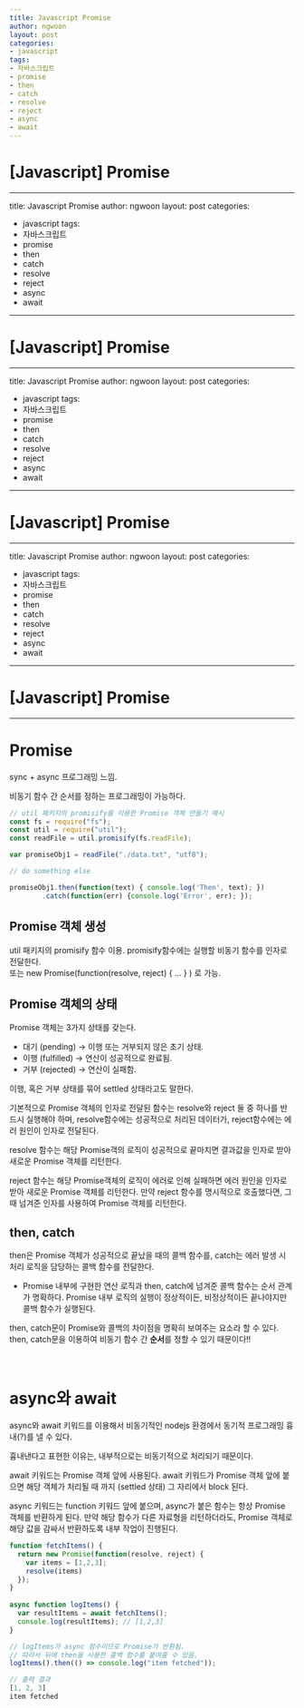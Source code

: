 ```yaml
---
title: Javascript Promise
author: ngwoon
layout: post
categories:
- javascript
tags:
- 자바스크립트
- promise
- then
- catch
- resolve
- reject
- async
- await
---
```


# [Javascript] Promise
- - ----
title: Javascript Promise
author: ngwoon
layout: post
categories:
- javascript
tags:
- 자바스크립트
- promise
- then
- catch
- resolve
- reject
- async
- await
---

# [Javascript] Promise
- - ----
title: Javascript Promise
author: ngwoon
layout: post
categories:
- javascript
tags:
- 자바스크립트
- promise
- then
- catch
- resolve
- reject
- async
- await
---

# [Javascript] Promise
- - ----
title: Javascript Promise
author: ngwoon
layout: post
categories:
- javascript
tags:
- 자바스크립트
- promise
- then
- catch
- resolve
- reject
- async
- await
---

# [Javascript] Promise
- - -

# Promise

sync + async 프로그래밍 느낌.

비동기 함수 간 순서를 정하는 프로그래밍이 가능하다.

```jsx
// util 패키지의 promisify를 이용한 Promise 객체 만들기 예시
const fs = require("fs");
const util = require("util");
const readFile = util.promisify(fs.readFile);

var promiseObj1 = readFile("./data.txt", "utf8");

// do something else

promiseObj1.then(function(text) { console.log('Then', text); })
		.catch(function(err) {console.log('Error', err); });
```

## Promise 객체 생성

util 패키지의 promisify 함수 이용. promisify함수에는 실행할 비동기 함수를 인자로 전달한다.<br/>
또는 new Promise(function(resolve, reject) { ... } ) 로 가능.<br/>

## Promise 객체의 상태

Promise 객체는 3가지 상태를 갖는다.

- 대기 (pending) → 이행 또는 거부되지 않은 초기 상태.
- 이행 (fulfilled) → 연산이 성공적으로 완료됨.
- 거부 (rejected) → 연산이 실패함.

이행, 혹은 거부 상태를 묶어 settled 상태라고도 말한다.

기본적으로 Promise 객체의 인자로 전달된 함수는 resolve와 reject 둘 중 하나를 반드시 실행해야 하며, resolve함수에는 성공적으로 처리된 데이터가, reject함수에는 에러 원인이 인자로 전달된다. 

resolve 함수는 해당 Promise객의 로직이 성공적으로 끝마치면 결과값을 인자로 받아 새로운 Promise 객체를 리턴한다.

reject 함수는 해당 Promise객체의 로직이 에러로 인해 실패하면 에러 원인을 인자로 받아 새로운 Promise 객체를 리턴한다. 만약 reject 함수를 명시적으로 호출했다면, 그 때 넘겨준 인자를 사용하여 Promise 객체를 리턴한다.

## then, catch

then은 Promise 객체가 성공적으로 끝났을 때의 콜백 함수를, catch는 에러 발생 시 처리 로직을 담당하는 콜백 함수를 전달한다.

- Promise 내부에 구현한 연산 로직과 then, catch에 넘겨준 콜백 함수는 순서 관계가 명확하다. Promise 내부 로직의 실행이 정상적이든, 비정상적이든 끝나야지만 콜백 함수가 실행된다.

then, catch문이 Promise와 콜백의 차이점을 명확히 보여주는 요소라 할 수 있다.<br/>
then, catch문을 이용하여 비동기 함수 간 **순서**를 정할 수 있기 때문이다!!<br/>
<br/><br/>

# async와 await

async와 await 키워드를 이용해서 비동기적인 nodejs 환경에서 동기적 프로그래밍 흉내(?)를 낼 수 있다.

흉내낸다고 표현한 이유는, 내부적으로는 비동기적으로 처리되기 때문이다.

await 키워드는 Promise 객체 앞에 사용된다. await 키워드가 Promise 객체 앞에 붙으면 해당 객체가 처리될 때 까지 (settled 상태) 그 자리에서 block 된다.

async 키워드는 function 키워드 앞에 붙으며, async가 붙은 함수는 항상 Promise 객체를 반환하게 된다. 만약 해당 함수가 다른 자료형을 리턴하더라도, Promise 객체로 해당 값을 감싸서 반환하도록 내부 작업이 진행된다.

```jsx
function fetchItems() {
  return new Promise(function(resolve, reject) {
    var items = [1,2,3];
    resolve(items)
  });
}
  
async function logItems() {
  var resultItems = await fetchItems();
  console.log(resultItems); // [1,2,3]
}

// logItems가 async 함수이므로 Promise가 반환됨.
// 따라서 뒤에 then을 사용한 콜백 함수를 붙여줄 수 있음.
logItems().then(() => console.log("item fetched"));

// 출력 결과
[1, 2, 3]
item fetched
```

<!-- ## Promise

sync + async 프로그래밍 느낌.

비동기 함수 간 순서를 정하는 프로그래밍이 가능하다.

```jsx
// util 패키지의 promisify를 이용한 Promise 객체 만들기 예시
const fs = require("fs");
const util = require("util");
const readFile = util.promisify(fs.readFile);

var promiseObj1 = readFile("./data.txt", "utf8");

// do something else

promiseObj1.then(function(text) { console.log('Then', text); })
		.catch(function(err) {console.log('Error', err); });
```

### Promise 객체 생성

util 패키지의 promisify 함수 이용. promisify함수에는 실행할 비동기 함수를 인자로 전달한다.

또는 new Promise(function(resolve, reject) { ... } ) 로 가능.

### Promise 객체의 상태

Promise 객체는 3가지 상태를 갖는다.

- 대기 (pending) → 이행 또는 거부되지 않은 초기 상태.
- 이행 (fulfilled) → 연산이 성공적으로 완료됨.
- 거부 (rejected) → 연산이 실패함.

이행, 혹은 거부 상태를 묶어 settled 상태라고도 말한다.

기본적으로 Promise 객체의 인자로 전달된 함수는 resolve와 reject 둘 중 하나를 반드시 실행해야 하며, resolve함수에는 성공적으로 처리된 데이터가, reject함수에는 에러 원인이 인자로 전달된다. 

resolve (reject) 함수는 아래와 같은 기준으로 동작한다.

1. 해당 Promise객체 (이하 A) 의 로직이 성공적으로 끝마치면 결과값 (이하 value) 을 인자로 받는다.
2. 만약 A가 then을 갖고 있다면, resolve 함수는 value와 함께 새로운 Promise 객체를 리턴한다.
3. 만약 A 뒤에 then 혹은 catch가 없다면, resolve 함수는 value 자체를 리턴한다.

### then, catch

then은 promisify에 넘겨준 비동기 함수가 성공적으로 끝났을 때의 콜백 함수를, catch는 에러 발생 시 처리 로직을 담당하는 콜백 함수를 전달한다.

Promise 객체의 매개변수인 resolve와 reject는 JS에서 제공되는 콜백 함수이다. 비동기 함수 처리 성공 시 resolve, 에러 발생 시 reject 함수가 수행된다.

then, catch로 전달된 콜백 함수는 resolve, reject 함수 내부에서 실행된다.

- Promise 내부에 구현한 연산 로직과 then, catch에 넘겨준 콜백 함수는 순서 관계가 명확하다. Promise 내부 로직의 실행이 정상적이든, 비정상적이든 끝나야지만 콜백 함수가 실행된다.

then, catch문이 JS에서 Promise를 이용한 기법과 일반 콜백 함수의 차이점을 명확히 보여주는 요소라 할 수 있다.

then, catch문을 이용하여 **비동기 함수 간 순서**를 정할 수 있기 때문이다!!
<br/><br/>

## async와 await

async와 await 키워드를 이용해서 비동기적인 nodejs 환경에서 동기적 프로그래밍 흉내(?)를 낼 수 있다.

흉내낸다고 표현한 이유는, 내부적으로는 비동기적으로 처리되기 때문이다.

await 키워드는 Promise 객체 앞에 사용된다. await 키워드가 Promise 객체 앞에 붙으면 해당 객체가 처리될 때 까지 (settled 상태) 그 자리에서 block 된다.

async 키워드는 function 키워드 앞에 붙으며, async가 붙은 함수는 항상 Promise 객체를 반환하게 된다. 만약 해당 함수가 다른 자료형을 리턴하더라도, Promise 객체로 해당 값을 감싸서 반환하도록 내부 작업이 진행된다.

```jsx
function fetchItems() {
  return new Promise(function(resolve, reject) {
    var items = [1,2,3];
    resolve(items)
  });
}
  
async function logItems() {
  var resultItems = await fetchItems();
  console.log(resultItems); // [1,2,3]
}

// logItems가 async 함수이므로 Promise가 반환됨.
// 따라서 뒤에 then을 사용한 콜백 함수를 붙여줄 수 있음.
logItems().then(() => console.log("item fetched"));

// 출력 결과
[1, 2, 3]
item fetched
``` -->